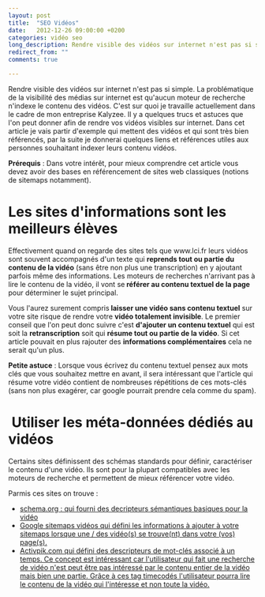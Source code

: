 ```yaml
---
layout: post
title:  "SEO Vidéos"
date:   2012-12-26 09:00:00 +0200
categories: vidéo seo
long_description: Rendre visible des vidéos sur internet n'est pas si simple. La problématique de la visibilité des médias sur internet est qu'aucun moteur de recherche n'indexe le contenu des vidéos.
redirect_from: ""
comments: true

---
```

Rendre visible des vidéos sur internet n'est pas si simple. La problématique de la visibilité des médias sur internet est qu'aucun moteur de recherche n'indexe le contenu des vidéos. C'est sur quoi je travaille actuellement dans le cadre de mon entreprise Kalyzee. Il y a quelques trucs et astuces que l'on peut donner afin de rendre vos vidéos visibles sur internet.
Dans cet article je vais partir d'exemple qui mettent des vidéos et qui sont très bien référencés, par la suite je donnerai quelques liens et références utiles aux personnes souhaitant indexer leurs contenu vidéos.

<strong>Prérequis</strong> : Dans votre intérêt, pour mieux comprendre cet article vous devez avoir des bases en référencement de sites web classiques (notions de sitemaps notamment).
<h1>Les sites d'informations sont les meilleurs élèves</h1>
Effectivement quand on regarde des sites tels que www.lci.fr leurs vidéos sont souvent accompagnés d'un texte qui <strong>reprends tout ou partie du contenu de la vidéo</strong> (sans être non plus une transcription) en y ajoutant parfois même des informations. Les moteurs de recherches n'arrivant pas à lire le contenu de la vidéo, il vont se<strong> référer au contenu textuel de la page</strong> pour déterminer le sujet principal.

Vous l'aurez surement compris<strong> laisser une vidéo sans contenu textuel</strong> sur votre site risque de rendre votre <strong>vidéo totalement invisible</strong>. Le premier conseil que l'on peut donc suivre c'est <strong>d'ajouter un contenu textuel</strong> qui est soit la <strong>retranscription</strong> soit qui <strong>résume tout ou partie de la vidéo</strong>. Si cet article pouvait en plus rajouter des <strong>informations complémentaires</strong> cela ne serait qu'un plus.

<strong>Petite astuce</strong> : Lorsque vous écrivez du contenu textuel pensez aux mots clés que vous souhaitez mettre en avant, il sera intéressant que l'article qui résume votre vidéo contient de nombreuses répétitions de ces mots-clés (sans non plus exagérer, car google pourrait prendre cela comme du spam).
<h1> Utiliser les méta-données dédiés au vidéos</h1>
Certains sites définissent des schémas standards pour définir, caractériser le contenu d'une vidéo. Ils sont pour la plupart compatibles avec les moteurs de recherche et permettent de mieux référencer votre vidéo.

Parmis ces sites on trouve :
<ul>
	<li><a href="http://schema.org">schema.org : qui fourni des decripteurs sémantiques basiques pour la vidéo</a></li>
	<li><a href="http://support.google.com/webmasters/bin/answer.py?hl=fr&amp;answer=80472">Google sitemaps vidéos qui défini les informations à ajouter à votre sitemaps lorsque une / des vidéo(s) se trouve(nt) dans votre (vos) page(s).</a></li>
	<li><a href="http://reference.activpik.com/index.php/Descripteurs_Vidéo">Activpik.com qui défini des descripteurs de mot-clés associé à un temps. Ce concept est intéressant car l'utilisateur qui fait une recherche de vidéo n'est peut être pas intéressé par le contenu entier de la vidéo mais bien une partie. Grâce à ces tag timecodés l'utilisateur pourra lire le contenu de la vidéo qui l'intéresse et non toute la vidéo.</a></li>
</ul>
